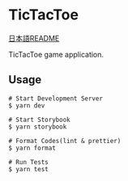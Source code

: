# TicTacToe

[日本語README](README.ja.md)

TicTacToe game application.

## Usage

```
# Start Development Server
$ yarn dev

# Start Storybook
$ yarn storybook

# Format Codes(lint & prettier)
$ yarn format

# Run Tests
$ yarn test
```
